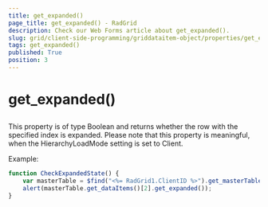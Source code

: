 ```yaml
---
title: get_expanded()
page_title: get_expanded() - RadGrid
description: Check our Web Forms article about get_expanded().
slug: grid/client-side-programming/griddataitem-object/properties/get_expanded()
tags: get_expanded()
published: True
position: 3
---
```


# get_expanded()



## 

This property is of type Boolean and returns whether the row with the specified index is expanded. Please note that this property is meaningful, when the HierarchyLoadMode setting is set to Client.

Example:

````JavaScript
function CheckExpandedState() {
    var masterTable = $find("<%= RadGrid1.ClientID %>").get_masterTableView();
    alert(masterTable.get_dataItems()[2].get_expanded());
}
````


